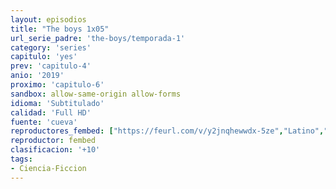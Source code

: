 ```yaml
---
layout: episodios
title: "The boys 1x05"
url_serie_padre: 'the-boys/temporada-1'
category: 'series'
capitulo: 'yes'
prev: 'capitulo-4'
anio: '2019'
proximo: 'capitulo-6'
sandbox: allow-same-origin allow-forms
idioma: 'Subtitulado'
calidad: 'Full HD'
fuente: 'cueva'
reproductores_fembed: ["https://feurl.com/v/y2jnqhewwdx-5ze","Latino","https://feurl.com/v/w7q74un8nzq2e6q","Latino","https://feurl.com/v/m8qpxs52eddlxgr","Latino"]
reproductor: fembed
clasificacion: '+10'
tags:
- Ciencia-Ficcion
---
```













